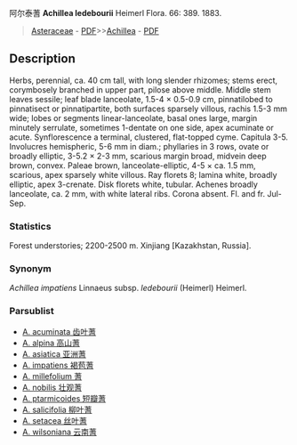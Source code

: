阿尔泰蓍 **Achillea ledebourii** Heimerl Flora. 66: 389. 1883.

> [Asteraceae](http://www.iplant.cn/info/Asteraceae?t=foc) - [PDF](http://www.iplant.cn/foc/pdf/Asteraceae.pdf)>>[Achillea](Achillea-蓍属.md) - [PDF](http://www.iplant.cn/foc/pdf/Achillea.pdf)

## Description

Herbs, perennial, ca. 40 cm tall, with long slender rhizomes; stems erect, corymbosely branched in upper part, pilose above middle. Middle stem leaves sessile; leaf blade lanceolate, 1.5-4 × 0.5-0.9 cm, pinnatilobed to pinnatisect or pinnatipartite, both surfaces sparsely villous, rachis 1.5-3 mm wide; lobes or segments linear-lanceolate, basal ones large, margin minutely serrulate, sometimes 1-dentate on one side, apex acuminate or acute. Synflorescence a terminal, clustered, flat-topped cyme. Capitula 3-5. Involucres hemispheric, 5-6 mm in diam.; phyllaries in 3 rows, ovate or broadly elliptic, 3-5.2 × 2-3 mm, scarious margin broad, midvein deep brown, convex. Paleae brown, lanceolate-elliptic, 4-5 × ca. 1.5 mm, scarious, apex sparsely white villous. Ray florets 8; lamina white, broadly elliptic, apex 3-crenate. Disk florets white, tubular. Achenes broadly lanceolate, ca. 2 mm, with white lateral ribs. Corona absent. Fl. and fr. Jul-Sep.

### Statistics
Forest understories; 2200-2500 m. Xinjiang [Kazakhstan, Russia].

### Synonym
*Achillea impatiens* Linnaeus subsp. *ledebourii* (Heimerl) Heimerl.

### Parsublist

* [A.  acuminata  齿叶蓍](Achillea-acuminata-齿叶蓍.md)
* [A.  alpina  高山蓍](Achillea-alpina-高山蓍.md)
* [A.  asiatica  亚洲蓍](Achillea-asiatica-亚洲蓍.md)
* [A.  impatiens  褐苞蓍](Achillea-impatiens-褐苞蓍.md)
* [A.  millefolium  蓍](Achillea-millefolium-蓍.md)
* [A.  nobilis  壮观蓍](Achillea-nobilis-壮观蓍.md)
* [A.  ptarmicoides  短瓣蓍](Achillea-ptarmicoides-短瓣蓍.md)
* [A.  salicifolia  柳叶蓍](Achillea-salicifolia-柳叶蓍.md)
* [A.  setacea  丝叶蓍](Achillea-setacea-丝叶蓍.md)
* [A.  wilsoniana  云南蓍](Achillea-wilsoniana-云南蓍.md)
